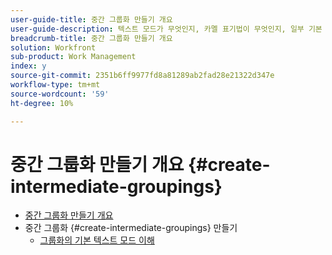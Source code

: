 ```yaml
---
user-guide-title: 중간 그룹화 만들기 개요
user-guide-description: 텍스트 모드가 무엇인지, 카멜 표기법이 무엇인지, 일부 기본 "플러그 앤 플레이" 텍스트 모드 코드 블록을 사용하여 표준 빌더의 기능을 뛰어넘는 그룹화를 만드는 방법에 대해 알아봅니다.
breadcrumb-title: 중간 그룹화 만들기 개요
solution: Workfront
sub-product: Work Management
index: y
source-git-commit: 2351b6ff9977fd8a81289ab2fad28e21322d347e
workflow-type: tm+mt
source-wordcount: '59'
ht-degree: 10%

---
```




# 중간 그룹화 만들기 개요 {#create-intermediate-groupings}

+ [중간 그룹화 만들기 개요](overview.md)
+ 중간 그룹화 {#create-intermediate-groupings} 만들기
   + [그룹화의 기본 텍스트 모드 이해](basic-text-mode-for-groupings.md)


